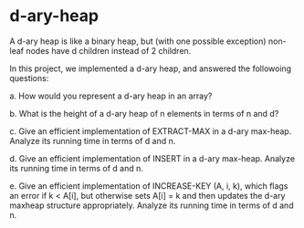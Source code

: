 # d-ary-heap

A d-ary heap is like a binary heap, but (with one possible exception) non-leaf nodes have d children instead of 2 children.

In this project, we implemented a d-ary heap, and answered the followoing questions:

a. How would you represent a d-ary heap in an array?

b. What is the height of a d-ary heap of n elements in terms of n and d?

c. Give an efficient implementation of EXTRACT-MAX in a d-ary max-heap. Analyze its running time in terms of d and n.

d. Give an efficient implementation of INSERT in a d-ary max-heap. Analyze its running time in terms of d and n.

e. Give an efficient implementation of INCREASE-KEY (A, i, k), which flags an error if k < A[i], but otherwise sets A[i] = k and then updates the d-ary maxheap structure appropriately. Analyze its running time in terms of d and n.
